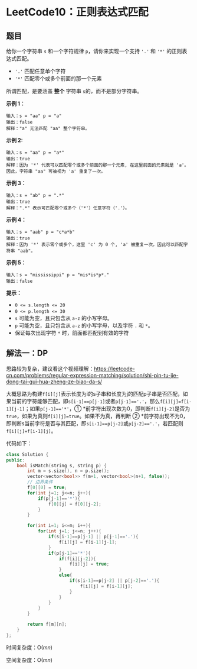 # LeetCode10：正则表达式匹配

## 题目

给你一个字符串 `s` 和一个字符规律 `p`，请你来实现一个支持 `'.'` 和 `'*'` 的正则表达式匹配。

- `'.'` 匹配任意单个字符
- `'*'` 匹配零个或多个前面的那一个元素

所谓匹配，是要涵盖 **整个** 字符串 `s`的，而不是部分字符串。

 

**示例 1：**

```
输入：s = "aa" p = "a"
输出：false
解释："a" 无法匹配 "aa" 整个字符串。
```

**示例 2:**

```
输入：s = "aa" p = "a*"
输出：true
解释：因为 '*' 代表可以匹配零个或多个前面的那一个元素, 在这里前面的元素就是 'a'。因此，字符串 "aa" 可被视为 'a' 重复了一次。
```

**示例 3：**

```
输入：s = "ab" p = ".*"
输出：true
解释：".*" 表示可匹配零个或多个（'*'）任意字符（'.'）。
```

**示例 4：**

```
输入：s = "aab" p = "c*a*b"
输出：true
解释：因为 '*' 表示零个或多个，这里 'c' 为 0 个, 'a' 被重复一次。因此可以匹配字符串 "aab"。
```

**示例 5：**

```
输入：s = "mississippi" p = "mis*is*p*."
输出：false
```

 

**提示：**

- `0 <= s.length <= 20`
- `0 <= p.length <= 30`
- `s` 可能为空，且只包含从 `a-z` 的小写字母。
- `p` 可能为空，且只包含从 `a-z` 的小写字母，以及字符 `.` 和 `*`。
- 保证每次出现字符 `*` 时，前面都匹配到有效的字符

## 解法一：DP

思路较为复杂，建议看这个视频理解：https://leetcode-cn.com/problems/regular-expression-matching/solution/shi-pin-tu-jie-dong-tai-gui-hua-zheng-ze-biao-da-s/

大概思路为构建`f[i][j]`表示长度为i的s子串和长度为j的匹配p子串是否匹配，如果当前的字符能够匹配，即`s[i-1]==p[j-1]`或者`p[j-1]=='.'`，那么`f[i][j]=f[i-1][j-1]`；如果`p[j-1]=='*'`，① *前字符出现次数为0，即判断`f[i][j-2]`是否为`true`，如果为真则`f[i][j]=true`。如果不为真，再判断 ② *前字符出现不为0，即判断s当前字符是否与其匹配，即`s[i-1]==p[j-2]`或`p[j-2]=='.'`，若匹配则`f[i][j]=f[i-1][j]`。

代码如下：

```c++
class Solution {
public:
    bool isMatch(string s, string p) {
        int m = s.size(), n = p.size();
        vector<vector<bool>> f(m+1, vector<bool>(n+1, false));
        // 边界条件
        f[0][0] = true;
        for(int j=1; j<=n; j++){
            if(p[j-1]=='*'){
                f[0][j] = f[0][j-2];
            }
        }

        for(int i=1; i<=m; i++){
            for(int j=1; j<=n; j++){
                if(s[i-1]==p[j-1] || p[j-1]=='.'){
                    f[i][j] = f[i-1][j-1];
                }
                if(p[j-1]=='*'){
                    if(f[i][j-2]){
                        f[i][j] = true;
                    }
                    else{
                        if(s[i-1]==p[j-2] || p[j-2]=='.'){
                            f[i][j] = f[i-1][j];
                        }
                    }
                }
            }
        }

        return f[m][n];
    }
};
```

时间复杂度：O($mn$)

空间复杂度：O($mn$)